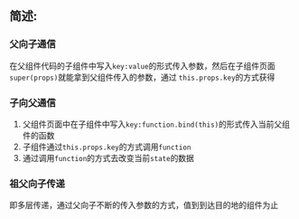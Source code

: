 ## 简述:
### 父向子通信
在父组件代码的子组件中写入`key:value`的形式传入参数，然后在子组件页面`super(props)`就能拿到父组件传入的参数，通过
`this.props.key`的方式获得

### 子向父通信
1. 父组件页面中在子组件中写入`key:function.bind(this)`的形式传入当前父组件的函数
2. 子组件通过`this.props.key`的方式调用`function`
3. 通过调用`function`的方式去改变当前`state`的数据

### 祖父向子传递
即多层传递，通过父向子不断的传入参数的方式，值到到达目的地的组件为止